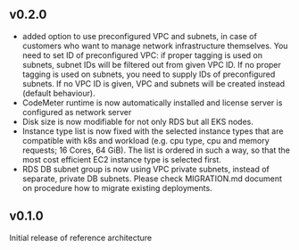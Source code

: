 ## v0.2.0

- added option to use preconfigured VPC and subnets, in case of customers who
want to manage network infrastructure themselves. You need to set ID of
preconfigured VPC: if proper tagging is used on subnets, subnet IDs will be
filtered out from given VPC ID. If no proper tagging is used on subnets, you
need to supply IDs of preconfigured subnets. If no VPC ID is given, VPC and
subnets will be created instead (default behaviour).
- CodeMeter runtime is now automatically installed and license server is
configured as network server
- Disk size is now modifiable for not only RDS but all EKS nodes.
- Instance type list is now fixed with the selected instance types that are
compatible with k8s and workload (e.g. cpu type, cpu and memory requests;
16 Cores, 64 GiB). The list is ordered in such a way, so that the most cost
efficient EC2 instance type is selected first.
- RDS DB subnet group is now using VPC private subnets, instead of separate,
private DB subnets. Please check MIGRATION.md document on procedure how to
migrate existing deployments.

## v0.1.0

Initial release of reference architecture
